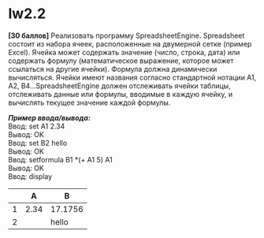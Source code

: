 # lw2.2
**[30 баллов]** Реализовать программу SpreadsheetEngine. Spreadsheet состоит из набора ячеек, расположенные на двумерной сетке (пример Excel). Ячейка может содержать значение (число, строка, дата) или содержать формулу (математическое выражение, которое может ссылаться на другие ячейки). Формула должна динамически вычисляться. Ячейки имеют названия согласно стандартной нотации A1, A2, B4...SpreadsheetEngine должен отслеживать ячейки таблицы, отслеживать данные или формулы, вводимые в каждую ячейку, и вычислять текущее значение каждой формулы.

**_Пример ввода/вывода:_**  
Ввод: set A1 2.34  
Вывод: OK  
Ввод: set B2 hello  
Вывод: OK  
Ввод: setformula B1 *(+ A1 5) A1  
Вывод: OK  
Ввод: display  


| | A | B |
| --- | --- |--- |
| 1 | 2.34 | 17.1756 |
| 2 | | hello |
